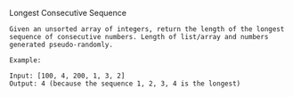 Longest Consecutive Sequence

    Given an unsorted array of integers, return the length of the longest sequence of consecutive numbers. Length of list/array and numbers generated pseudo-randomly.

    Example:  
      
    Input: [100, 4, 200, 1, 3, 2]  
    Output: 4 (because the sequence 1, 2, 3, 4 is the longest)

